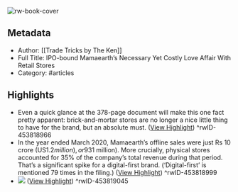 ![rw-book-cover](https://readwise-assets.s3.amazonaws.com/static/images/article3.5c705a01b476.png)

## Metadata
- Author: [[Trade Tricks by The Ken]]
- Full Title: IPO-bound Mamaearth’s Necessary Yet Costly Love Affair With Retail Stores
- Category: #articles

## Highlights
- Even a quick glance at the 378-page document will make this one fact pretty apparent: brick-and-mortar stores are no longer a nice little thing to have for the brand, but an absolute must. ([View Highlight](https://read.readwise.io/read/01gpfdgr49z1ypn8vet2q378x1))
^rwID-453818966
- In the year ended March 2020, Mamaearth’s offline sales were just Rs 10 crore (US$1.2 million), or 9% of its total revenue. And for the six months ended September 2022, revenue from physical outlets came in at Rs 256 crore (US$31 million). More crucially, physical stores accounted for 35% of the company’s total revenue during that period. That’s a significant spike for a digital-first brand. (‘Digital-first’ is mentioned 79 times in the filing.) ([View Highlight](https://read.readwise.io/read/01gpfdh864ydw63x9mv8z1zdc3))
^rwID-453818999
- ![](https://the-ken.com/wp-content/uploads/2023/01/Screenshot-2023-01-02-at-9.20.57-PM.png) ([View Highlight](https://read.readwise.io/read/01gpfdhxf1ynh60rzp7949f1ps))
^rwID-453819045
